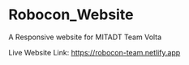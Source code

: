 # Robocon_Website
A Responsive website for MITADT Team Volta

Live Website Link:
https://robocon-team.netlify.app

